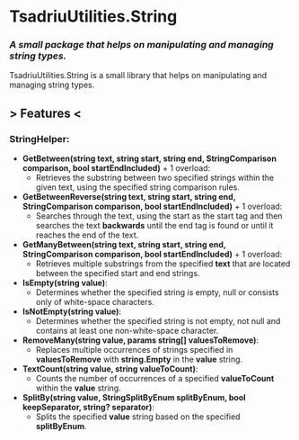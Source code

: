 # TsadriuUtilities.String
### _A small package that helps on manipulating and managing string types._

TsadriuUtilities.String is a small library that helps on manipulating and managing string types.
## > Features <

### StringHelper:
- **GetBetween(string text, string start, string end, StringComparison comparison, bool startEndIncluded)** + 1 overload:
    - Retrieves the substring between two specified strings within the given text, using the specified string comparison rules.
- **GetBetweenReverse(string text, string start, string end, StringComparison comparison, bool startEndIncluded)** + 1 overload:
    - Searches through the text, using the start as the start tag and then searches the text **backwards** until the end tag is found or until it reaches the end of the text.
- **GetManyBetween(string text, string start, string end, StringComparison comparison, bool startEndIncluded)** + 1 overload:
    - Retrieves multiple substrings from the specified **text** that are located between the specified start and end strings.
- **IsEmpty(string value)**:
    - Determines whether the specified string is empty, null or consists only of white-space characters.
- **IsNotEmpty(string value)**:
    - Determines whether the specified string is not empty, not null and contains at least one non-white-space character.
- **RemoveMany(string value, params string[] valuesToRemove)**:
    - Replaces multiple occurrences of strings specified in **valuesToRemove** with **string.Empty** in the **value** string.
- **TextCount(string value, string valueToCount)**:
    - Counts the number of occurrences of a specified **valueToCount** within the **value** string.
- **SplitBy(string value, StringSplitByEnum splitByEnum, bool keepSeparator, string? separator)**:
    - Splits the specified **value** string based on the specified **splitByEnum**.